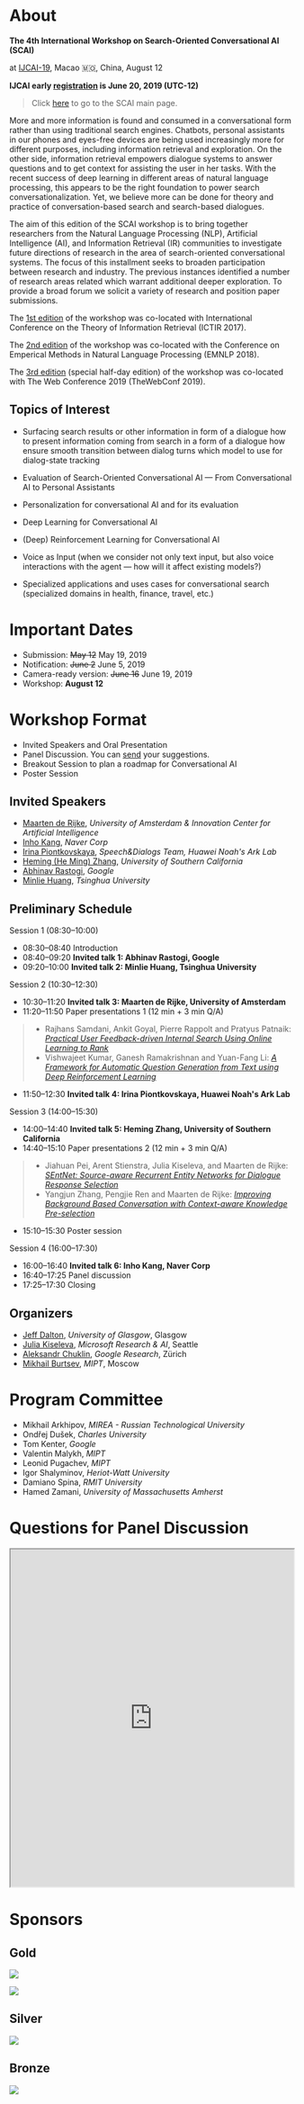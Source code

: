 # About

**The 4th International Workshop on Search-Oriented Conversational AI (SCAI)**

at [IJCAI-19](https://www.ijcai19.org/workshops.html), Macao 🇲🇴, China, August 12

**IJCAI early [registration](https://www.ijcai19.org/register.html) is June 20, 2019 (UTC-12)**

> Click [here](https://scai.info) to go to the SCAI main page.

More and more information is found and consumed in a conversational form
rather than using traditional search engines. Chatbots, personal assistants
in our phones and eyes-free devices are being used increasingly more for
different purposes, including information retrieval and exploration. On the
other side, information retrieval empowers dialogue systems to answer
questions and to get context for assisting the user in her tasks.  With the
recent success of deep learning in different areas of natural language
processing, this appears to be the right foundation to power search
conversationalization. Yet, we believe more can be done for theory and
practice of conversation-based search and search-based dialogues.

The aim of this edition of the SCAI workshop is to bring together researchers from the Natural Language Processing (NLP), Artificial Intelligence (AI), and Information Retrieval (IR) communities to investigate future directions of research in the area of search-oriented conversational systems. The focus of this installment seeks to broaden participation between research and industry. The previous instances identified a number of research areas related which warrant additional deeper exploration. To provide a broad forum we solicit a variety of research and position paper submissions. 

The [1st edition](/2017/) of the workshop was co-located with International Conference on the Theory of Information Retrieval (ICTIR 2017).

The [2nd edition](/2018/) of the workshop was co-located with the Conference on Emperical Methods in Natural Language Processing (EMNLP 2018).

The [3rd edition](/www2019/) (special half-day edition) of the workshop was co-located with The Web Conference 2019 (TheWebConf 2019).

## Topics of Interest
   * Surfacing search results or other information in form of a dialogue how to present information coming from search in a form of a dialogue how ensure smooth transition between dialog turns which model to use for dialog-state tracking
    
   * Evaluation of Search-Oriented Conversational AI — From Conversational AI to Personal Assistants
    
   * Personalization for conversational AI and for its evaluation

   * Deep Learning for Conversational AI

   * (Deep) Reinforcement Learning for Conversational AI

   * Voice as Input (when we consider not only text input, but also voice interactions with the agent — how will it affect existing models?)

   * Specialized applications and uses cases for conversational search (specialized domains in health, finance, travel, etc.)

# Important Dates
  * Submission: ~~May 12~~  May 19, 2019
  * Notification: ~~June 2~~  June 5, 2019
  * Camera-ready version: ~~June 16~~  June 19, 2019
  * Workshop: **August 12**

# Workshop Format

- Invited Speakers and Oral Presentation
- Panel Discussion. You can [send](https://app2.sli.do/event/qqcfm2iy/questions) your suggestions.
- Breakout Session to plan a roadmap for Conversational AI
- Poster Session

## Invited Speakers

- [Maarten de Rijke](https://staff.fnwi.uva.nl/m.derijke/activities/), *University of Amsterdam & Innovation Center for Artificial Intelligence*
- [Inho Kang](https://www.linkedin.com/mynetwork/invite-sent/inho-kang-ab29ba117), *Naver Corp*
- [Irina Piontkovskaya](https://www.linkedin.com/in/irina-piontkovskaya-6b10b0b5/), *Speech&Dialogs Team, Huawei Noah's Ark Lab*
- [Heming (He Ming) Zhang](https://www.linkedin.com/in/heming-he-ming-zhang-5b7b0386/), *University of Southern California*
- [Abhinav Rastogi](https://www.linkedin.com/in/abhinav-rastogi-0a466934/?originalSubdomain=hr), *Google*
- [Minlie Huang]([http://coai.cs.tsinghua.edu.cn/hml/](http://coai.cs.tsinghua.edu.cn/hml/)), *Tsinghua University*

## Preliminary Schedule

Session 1 (08:30–10:00)

* 08:30–08:40 Introduction
* 08:40–09:20 **Invited talk 1: Abhinav Rastogi, Google**
* 09:20–10:00 **Invited talk 2: Minlie Huang, Tsinghua University**

Session 2 (10:30–12:30)
* 10:30–11:20 **Invited talk 3: Maarten de Rijke, University of Amsterdam**
* 11:20–11:50 Paper presentations 1 (12 min + 3 min Q/A)
> * Rajhans Samdani, Ankit Goyal, Pierre Rappolt and Pratyus Patnaik: [_Practical User Feedback-driven Internal Search Using Online Learning to Rank_](https://arxiv.org/abs/1906.06581)
> * Vishwajeet Kumar, Ganesh Ramakrishnan and Yuan-Fang Li: [_A Framework for Automatic Question Generation from Text using Deep Reinforcement Learning_](https://arxiv.org/abs/1808.04961)
* 11:50–12:30 **Invited talk 4: Irina Piontkovskaya, Huawei Noah's Ark Lab**

Session 3 (14:00–15:30)
* 14:00–14:40 **Invited talk 5: Heming Zhang, University of Southern California**
* 14:40–15:10 Paper presentations 2 (12 min + 3 min Q/A)
> * Jiahuan Pei, Arent Stienstra, Julia Kiseleva, and Maarten de Rijke: [_SEntNet: Source-aware Recurrent Entity Networks for Dialogue Response Selection_](https://arxiv.org/abs/1906.06788)
> * Yangjun Zhang, Pengjie Ren and Maarten de Rijke: [_Improving Background Based Conversation with Context-aware Knowledge Pre-selection_](https://arxiv.org/abs/1906.06685)
* 15:10–15:30 Poster session

Session 4 (16:00–17:30)
* 16:00–16:40 **Invited talk 6: Inho Kang, Naver Corp**
* 16:40–17:25 Panel discussion
* 17:25–17:30 Closing

## Organizers

  * [Jeff Dalton](http://www.dcs.gla.ac.uk/~jeff/), *University of Glasgow*, Glasgow
  * [Julia Kiseleva](http://juliakiseleva.com), *Microsoft Research & AI*, Seattle
  * [Aleksandr Chuklin](https://www.linkedin.com/in/chuklin/), *Google Research*, Zürich
  * [Mikhail Burtsev](https://www.linkedin.com/in/mikhail-burtsev-85a47b9/), *MIPT*, Moscow

# Program Committee
  * Mikhail Arkhipov, *MIREA - Russian Technological University*
  * Ondřej Dušek, *Charles University*
  * Tom Kenter, *Google*
  * Valentin Malykh, *MIPT*
  * Leonid Pugachev, *MIPT*
  * Igor Shalyminov, *Heriot-Watt University*
  * Damiano Spina, *RMIT University*
  * Hamed Zamani, *University of Massachusetts Amherst*

# Questions for Panel Discussion

<iframe src="https://app.sli.do/event/qqcfm2iy" height="600px" width="100%"></iframe>

# Sponsors

## Gold
<a href="https://huawei.com"><img src="media/HuaweiLogo.png" style="max-width: 60%"></a>

<a href="https://microsoft.com"><img src="media/MicrosoftLogo.png" style="max-width: 60%"></a>

## Silver
<a href="https://www.navercorp.com/en"><img src="media/NaverLogo.png" style="max-width: 60%"></a>
## Bronze
<a href="https://google.com"><img src="media/GoogleLogo.png" style="max-width: 60%"></a>